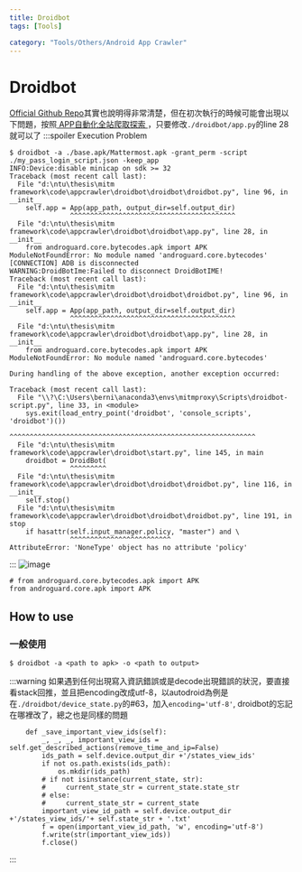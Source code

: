 ```yaml
---
title: Droidbot
tags: [Tools]

category: "Tools/Others/Android App Crawler"
---
```


# Droidbot
[Official Github Repo](https://github.com/honeynet/droidbot)其實也說明得非常清楚，但在初次執行的時候可能會出現以下問題，按照[ APP自動化全站爬取探索 ](https://juejin.cn/post/7316582773434204171)，只要修改`./droidbot/app.py`的line 28就可以了
:::spoiler Execution Problem
```bash!
$ droidbot -a ./base.apk/Mattermost.apk -grant_perm -script ./my_pass_login_script.json -keep_app
INFO:Device:disable minicap on sdk >= 32
Traceback (most recent call last):
  File "d:\ntu\thesis\mitm framework\code\appcrawler\droidbot\droidbot\droidbot.py", line 96, in __init__
    self.app = App(app_path, output_dir=self.output_dir)
               ^^^^^^^^^^^^^^^^^^^^^^^^^^^^^^^^^^^^^^^^^
  File "d:\ntu\thesis\mitm framework\code\appcrawler\droidbot\droidbot\app.py", line 28, in __init__
    from androguard.core.bytecodes.apk import APK
ModuleNotFoundError: No module named 'androguard.core.bytecodes'
[CONNECTION] ADB is disconnected
WARNING:DroidBotIme:Failed to disconnect DroidBotIME!
Traceback (most recent call last):
  File "d:\ntu\thesis\mitm framework\code\appcrawler\droidbot\droidbot\droidbot.py", line 96, in __init__
    self.app = App(app_path, output_dir=self.output_dir)
               ^^^^^^^^^^^^^^^^^^^^^^^^^^^^^^^^^^^^^^^^^
  File "d:\ntu\thesis\mitm framework\code\appcrawler\droidbot\droidbot\app.py", line 28, in __init__
    from androguard.core.bytecodes.apk import APK
ModuleNotFoundError: No module named 'androguard.core.bytecodes'

During handling of the above exception, another exception occurred:

Traceback (most recent call last):
  File "\\?\C:\Users\berni\anaconda3\envs\mitmproxy\Scripts\droidbot-script.py", line 33, in <module>
    sys.exit(load_entry_point('droidbot', 'console_scripts', 'droidbot')())
             ^^^^^^^^^^^^^^^^^^^^^^^^^^^^^^^^^^^^^^^^^^^^^^^^^^^^^^^^^^^^^
  File "d:\ntu\thesis\mitm framework\code\appcrawler\droidbot\start.py", line 145, in main
    droidbot = DroidBot(
               ^^^^^^^^^
  File "d:\ntu\thesis\mitm framework\code\appcrawler\droidbot\droidbot\droidbot.py", line 116, in __init__
    self.stop()
  File "d:\ntu\thesis\mitm framework\code\appcrawler\droidbot\droidbot\droidbot.py", line 191, in stop
    if hasattr(self.input_manager.policy, "master") and \
               ^^^^^^^^^^^^^^^^^^^^^^^^^
AttributeError: 'NoneType' object has no attribute 'policy'
```
:::
![image](https://hackmd.io/_uploads/HJwvucL2A.png)
```python!
# from androguard.core.bytecodes.apk import APK
from androguard.core.apk import APK
```

## How to use

### 一般使用
```bash!
$ droidbot -a <path to apk> -o <path to output>
```
:::warning
如果遇到任何出現寫入資訊錯誤或是decode出現錯誤的狀況，要直接看stack回推，並且把encoding改成utf-8，以autodroid為例是在`./droidbot/device_state.py`的#63，加入`encoding='utf-8'`, droidbot的忘記在哪裡改了，總之也是同樣的問題
```python=53
    def _save_important_view_ids(self):
        _, _, _, important_view_ids = self.get_described_actions(remove_time_and_ip=False)
        ids_path = self.device.output_dir +'/states_view_ids'
        if not os.path.exists(ids_path):
            os.mkdir(ids_path)
        # if not isinstance(current_state, str):
        #     current_state_str = current_state.state_str
        # else:
        #     current_state_str = current_state
        important_view_id_path = self.device.output_dir +'/states_view_ids/'+ self.state_str + '.txt'
        f = open(important_view_id_path, 'w', encoding='utf-8')
        f.write(str(important_view_ids))
        f.close()
```
:::
